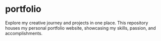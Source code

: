 # portfolio
Explore my creative journey and projects in one place. This repository houses my personal portfolio website, showcasing my skills, passion, and accomplishments.
